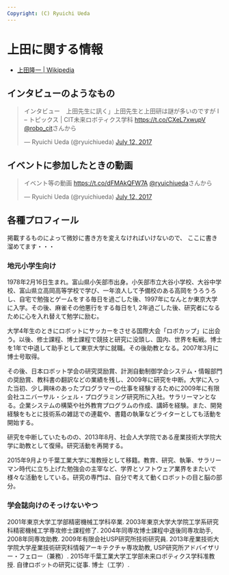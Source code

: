 ```yaml
---
Copyright: (C) Ryuichi Ueda
---
```



# 上田に関する情報

* [上田隆一 | Wikipedia](https://ja.wikipedia.org/wiki/%E4%B8%8A%E7%94%B0%E9%9A%86%E4%B8%80)

## インタビューのようなもの

<blockquote class="twitter-tweet" data-partner="tweetdeck"><p lang="ja" dir="ltr">インタビュー　上田先生に訊く」上田先生と上田研は謎が多いのですが I – トピックス | CIT未来ロボティクス学科 <a href="https://t.co/CXeL7xwupV">https://t.co/CXeL7xwupV</a> <a href="https://twitter.com/robo_cit">@robo_cit</a>さんから</p>&mdash; Ryuichi Ueda (@ryuichiueda) <a href="https://twitter.com/ryuichiueda/status/884945498255183873">July 12, 2017</a></blockquote>
<script async src="//platform.twitter.com/widgets.js" charset="utf-8"></script>

## イベントに参加したときの動画

<blockquote class="twitter-tweet" data-partner="tweetdeck"><p lang="ja" dir="ltr">イベント等の動画 <a href="https://t.co/dFMAkQFW7A">https://t.co/dFMAkQFW7A</a> <a href="https://twitter.com/ryuichiueda">@ryuichiueda</a>さんから</p>&mdash; Ryuichi Ueda (@ryuichiueda) <a href="https://twitter.com/ryuichiueda/status/884946431416557568">July 12, 2017</a></blockquote>
<script async src="//platform.twitter.com/widgets.js" charset="utf-8"></script>

## 各種プロフィール

掲載するものによって微妙に書き方を変えなければいけないので、
ここに書き溜めてます・・・

### 地元小学生向け


1978年2月16日生まれ。富山県小矢部市出身。小矢部市立大谷小学校、大谷中学校、富山県立高岡高等学校で学び、一年浪人して予備校のある高岡をうろうろし、自宅で勉強とゲームをする毎日を過ごした後、1997年になんとか東京大学に入学。その後、麻雀その他悪行をする毎日を1, 2年過ごした後、研究者になるために心を入れ替えて勉学に励む。

大学4年生のときにロボットにサッカーをさせる国際大会「ロボカップ」に出会う。以後、修士課程、博士課程で競技と研究に没頭し、国内、世界を転戦。博士を1年で中退して助手として東京大学に就職。その後助教となる。2007年3月に博士号取得。

その後、日本ロボット学会の研究奨励賞、計測自動制御学会システム・情報部門の奨励賞、教科書の翻訳などの業績を残し、2009年に研究を中断。大学に入った当初、少し興味のあったプログラマーの仕事を経験するために2009年に有限会社ユニバーサル・シェル・プログラミング研究所に入社。サラリーマンとなる。企業システムの構築や社外教育プログラムの作成、講師を経験。また、開発経験をもとに技術系の雑誌での連載や、書籍の執筆などライターとしても活動を開始する。

研究を中断していたものの、2013年8月、社会人大学院である産業技術大学院大学に助教として復帰。研究活動を再開する。

2015年9月より千葉工業大学に准教授として移籍。教育、研究、執筆、サラリーマン時代に立ち上げた勉強会の主宰など、学界とソフトウェア業界をまたいで様々な活動をしている。研究の専門は、自分で考えて動くロボットの目と脳の部分。


### 学会誌向けのそっけないやつ

2001年東京大学工学部精密機械工学科卒業. 2003年東京大学大学院工学系研究科精密機械工学専攻修士課程修了. 2004年同専攻博士課程中退後同専攻助手, 2008年同専攻助教. 2009年有限会社USP研究所技術研究員. 2013年産業技術大学院大学産業技術研究科情報アーキテクチャ専攻助教, USP研究所アドバイザリー・フェロー（兼務）. 2015年千葉工業大学工学部未来ロボティクス学科准教授. 自律ロボットの研究に従事. 博士（工学）. 
